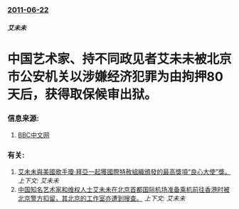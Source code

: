 ### [2011-06-22](/news/2011/06/22/index.md)

##### 艾未未
# 中国艺术家、持不同政见者艾未未被北京市公安机关以涉嫌经济犯罪为由拘押80天后，获得取保候审出狱。




### 信息来源:

1. [BBC中文网](http://www.bbc.co.uk/zhongwen/simp/chinese_news/2011/06/110622_aiweiwei_bail.shtml)

### 有关:

1. [艾未未與美國歌手瓊·拜亞一起獲國際特赦組織頒發的最高獎項“良心大使”獎。 ](/news/2015/03/23/艾未未與美國歌手瓊-拜亞一起獲國際特赦組織頒發的最高獎項-良心大使-獎.md) _上下文: 艾未未_
2. [ 中国知名艺术家和维权人士艾未未在北京首都国际机场准备乘机前往香港时被北京警方扣留，其北京的工作室亦遭到搜查。](/news/2011/04/3/中国知名艺术家和维权人士艾未未在北京首都国际机场准备乘机前往香港时被北京警方扣留-其北京的工作室亦遭到搜查.md) _上下文: 艾未未_

